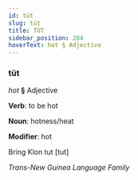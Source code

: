 ```yaml
---
id: tüt
slug: tüt
title: TÜT
sidebar_position: 284
hoverText: hot § Adjective
---
```


### tüt

*hot* **§** Adjective

**Verb**: to be hot

**Noun**: hotness/heat

**Modifier**: hot

Bring Klon tut [tut]

*Trans-New Guinea Language Family*